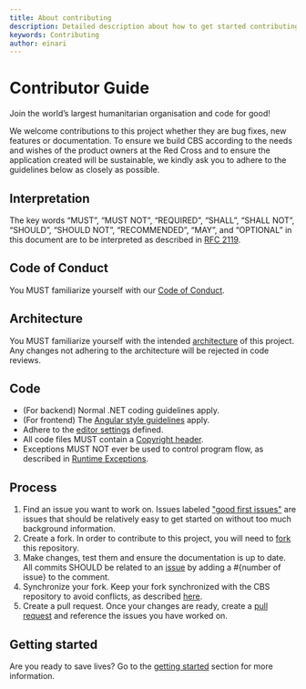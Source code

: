 ```yaml
---
title: About contributing
description: Detailed description about how to get started contributing
keywords: Contributing
author: einari
---
```

# Contributor Guide

Join the world’s largest humanitarian organisation and code for good!

We welcome contributions to this project whether they are bug fixes, new features or documentation. To ensure we build CBS according to the needs and wishes of the product owners at the Red Cross and to ensure the application created will be sustainable, we kindly ask you to adhere to the guidelines below as closely as possible.  

## Interpretation
The key words “MUST”, “MUST NOT”, “REQUIRED”, “SHALL”, “SHALL NOT”, “SHOULD”, “SHOULD NOT”,
“RECOMMENDED”, “MAY”, and “OPTIONAL” in this document are to be interpreted as described in
[RFC 2119](https://tools.ietf.org/html/rfc2119).

## Code of Conduct

You MUST familiarize yourself with our [Code of Conduct](CODE_OF_CONDUCT.md).

## Architecture

You MUST familiarize yourself with the intended [architecture](../Architecture/index.md) of this project. Any changes not adhering to the architecture will be rejected in code reviews.

## Code

- (For backend) Normal .NET coding guidelines apply. 
- (For frontend) The [Angular style guidelines](https://angular.io/guide/styleguide) apply.
- Adhere to the [editor settings](./editor.md) defined.
- All code files MUST contain a [Copyright header](./copyright_header.md).
- Exceptions MUST NOT ever be used to control program flow, as described in [Runtime Exceptions](./runtime_exceptions.md).

## Process

1. Find an issue you want to work on. Issues labeled ["good first issues"](https://github.com/IFRCGo/cbs/labels/good%20first%20issue) are issues that should be relatively easy to get started on without too much background information. 
1. Create a fork. In order to contribute to this project, you will need to [fork](https://help.github.com/articles/fork-a-repo/) this repository.
1. Make changes, test them and ensure the documentation is up to date. All commits SHOULD be related to an [issue](./issues.md) by adding a #{number of issue} to the comment.
1. Synchronize your fork. Keep your fork synchronized with the CBS repository to avoid conflicts, as described [here](https://help.github.com/articles/syncing-a-fork/).
1. Create a pull request. Once your changes are ready, create a [pull request](https://help.github.com/articles/creating-a-pull-request/) and reference the issues you have worked on.

## Getting started

Are you ready to save lives? Go to the [getting started](./getting_started.md) section for more information.
